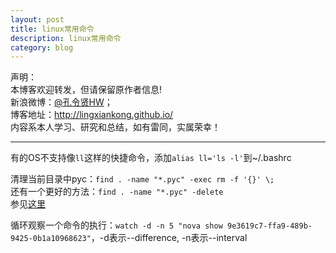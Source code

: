 ```yaml
---
layout: post
title: linux常用命令
description: linux常用命令
category: blog
---
```


声明：  
本博客欢迎转发，但请保留原作者信息!  
新浪微博：[@孔令贤HW](http://weibo.com/lingxiankong)；   
博客地址：<http://lingxiankong.github.io/>  
内容系本人学习、研究和总结，如有雷同，实属荣幸！

---

有的OS不支持像`ll`这样的快捷命令，添加`alias ll='ls -l'`到~/.bashrc

清理当前目录中pyc：`find . -name "*.pyc" -exec rm -f '{}' \;`  
还有一个更好的方法：`find . -name "*.pyc" -delete`  
参见[这里](http://www.slashroot.in/which-is-the-fastest-method-to-delete-files-in-linux)

循环观察一个命令的执行：`watch -d -n 5 "nova show 9e3619c7-ffa9-489b-9425-0b1a10968623"`，-d表示--difference, -n表示--interval